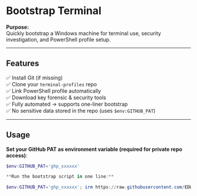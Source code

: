 # Bootstrap Terminal

**Purpose:**  
Quickly bootstrap a Windows machine for terminal use, security investigation, and PowerShell profile setup.

---

## Features

✅ Install Git (if missing)  
✅ Clone your `terminal-profiles` repo  
✅ Link PowerShell profile automatically  
✅ Download key forensic & security tools  
✅ Fully automated → supports one-liner bootstrap  
✅ No sensitive data stored in the repo (uses `$env:GITHUB_PAT`)

---

## Usage

**Set your GitHub PAT as environment variable (required for private repo access)**:

```powershell
$env:GITHUB_PAT='ghp_xxxxxx'

**Run the bootstrap script in one line:**

$env:GITHUB_PAT='ghp_xxxxxx'; irm https://raw.githubusercontent.com/EDWARDO0/bootstrap-terminal/main/bootstrap.ps1 | iex
